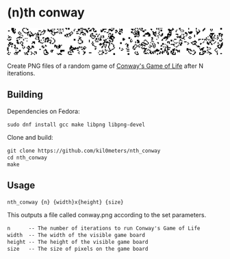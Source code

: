 # (n)th conway

![example image](conway.png)

Create PNG files of a random game of
[Conway's Game of Life](https://en.wikipedia.org/wiki/Conway's_Game_of_Life)
after N iterations.

## Building

Dependencies on Fedora:

```
sudo dnf install gcc make libpng libpng-devel
```

Clone and build:

```
git clone https://github.com/kil0meters/nth_conway
cd nth_conway
make
```

## Usage

```
nth_conway {n} {width}x{height} {size}
```

This outputs a file called conway.png according to the set parameters.

```
n      -- The number of iterations to run Conway's Game of Life
width  -- The width of the visible game board
height -- The height of the visible game board
size   -- The size of pixels on the game board
```
